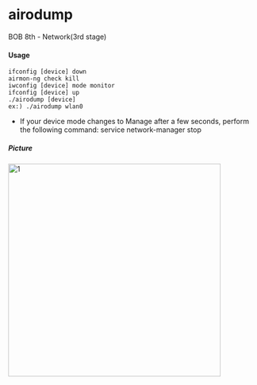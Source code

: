 # airodump
BOB 8th - Network(3rd stage)



#### Usage

```shell
ifconfig [device] down
airmon-ng check kill
iwconfig [device] mode monitor
ifconfig [device] up
./airodump [device]
ex:) ./airodump wlan0
```
* If your device mode changes to Manage after a few seconds, perform the following command: 
service network-manager stop


##### Picture
<img width="428" alt="1" src="https://user-images.githubusercontent.com/50411472/74128569-cbcb8a80-4c20-11ea-9e61-c46540de6178.PNG">


